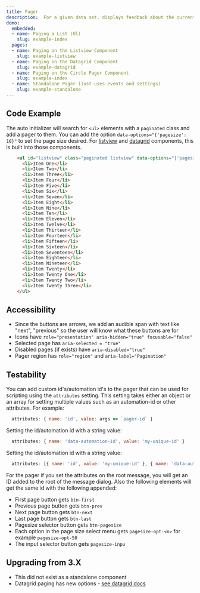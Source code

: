 ```yaml
---
title: Pager
description:  For a given data set, displays feedback about the current subset in a view and all alternate subsets available. A user can navigate between views. Best for presenting digestible portions of large data sets.
demo:
  embedded:
  - name: Paging a List (Ul)
    slug: example-index
  pages:
  - name: Paging on the Listview Component
    slug: example-listview
  - name: Paging on the Datagrid Component
    slug: example-datagrid
  - name: Paging on the Circle Pager Component
    slug: example-index
  - name: Standalone Pager (Just uses events and settings)
    slug: example-standalone
---
```


## Code Example

The auto initializer will search for `<ul>` elements with a `paginated` class and add a pager to them. You can add the option `data-options="{'pagesize': 10}"` to set the page size desired. For [listview](./listview) and [datagrid](./datagrid) components, this is built into those components.

```html
    <ul id="listview" class="paginated listview" data-options="{'pagesize': 10}">
      <li>Item One</li>
      <li>Item Two</li>
      <li>Item Three</li>
      <li>Item Four</li>
      <li>Item Five</li>
      <li>Item Six</li>
      <li>Item Seven</li>
      <li>Item Eight</li>
      <li>Item Nine</li>
      <li>Item Ten</li>
      <li>Item Eleven</li>
      <li>Item Twelve</li>
      <li>Item Thirteen</li>
      <li>Item Fourteen</li>
      <li>Item Fifteen</li>
      <li>Item Sixteen</li>
      <li>Item Seventeen</li>
      <li>Item Eighteen</li>
      <li>Item Nineteen</li>
      <li>Item Twenty</li>
      <li>Item Twenty One</li>
      <li>Item Twenty Two</li>
      <li>Item Twenty Three</li>
    </ul>
```

## Accessibility

- Since the buttons are arrows, we add an audible span with text like "next", "previous" so the user will know what these buttons are for
- Icons have `role="presentation" aria-hidden="true" focusable="false"`
- Selected page has `aria-selected = "true"`
- Disabled pages (if exists) have `aria-disabled="true"`
- Pager region has `role="region"` and `aria-label="Pagination"`

## Testability

You can add custom id's/automation id's to the pager that can be used for scripting using the `attributes` setting. This setting takes either an object or an array for setting multiple values such as an automation-id or other attributes. For example:

```js
  attributes: { name: 'id', value: args => `pager-id` }
```

Setting the id/automation id with a string value:

```js
  attributes: { name: 'data-automation-id', value: 'my-unique-id' }
```

Setting the id/automation id with a string value:

```js
  attributes: [{ name: 'id', value: 'my-unique-id' }, { name: 'data-automation-id', value: 'my-unique-id' }]
```

For the pager if you set the attributes on the root message, you will get an ID added to the root of the message dialog. Also the following elements will get the same id with the following appended:

- First page button gets `btn-first`
- Previous page button gets `btn-prev`
- Next page button gets `btn-next`
- Last page button gets `btn-last`
- Pagesize selector button gets `btn-pagesize`
- Each option in the page size select menu gets `pagesize-opt-<n>` for example `pagesize-opt-50`
- The input selector button gets `pagesize-inpu`

## Upgrading from 3.X

- This did not exist as a standalone component
- Datagrid paging has new options - [see datagrid docs]( ./datagrid)

